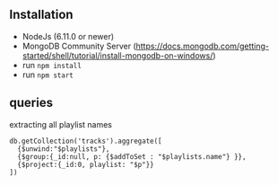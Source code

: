 ## Installation
- NodeJs (6.11.0 or newer)
- MongoDB Community Server (https://docs.mongodb.com/getting-started/shell/tutorial/install-mongodb-on-windows/)
- run `npm install`
- run `npm start`


## queries

extracting all playlist names
```
db.getCollection('tracks').aggregate([
  {$unwind:"$playlists"},
  {$group:{_id:null, p: {$addToSet : "$playlists.name"} }},
  {$project:{_id:0, playlist: "$p"}}
])
```
